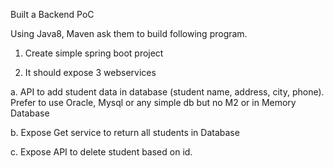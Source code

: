 Built a Backend PoC

Using Java8, Maven ask them to build following program.

1. Create simple spring boot project

2. It should expose 3 webservices

a. API to add student data in database (student name, address, city, phone). Prefer to use Oracle, Mysql or any simple db but no M2 or in Memory Database

b. Expose Get service to return all students in Database

c. Expose API to delete student based on id.